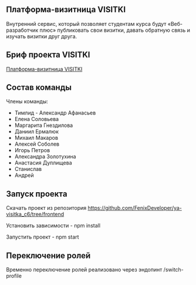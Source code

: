 ## Платформа-визитница VISITKI
Внутренний сервис, который позволяет студентам курса  будут «Веб-разработчик плюс» публиковать свои визитки, давать обратную связь и изучать визитки друг друга.

## Бриф проекта VISITKI
[Платформа-визитница VISITKI](https://www.notion.so/3-465e1da1ed11434799ccfb0b27354e75)

## Состав команды
Члены команды:

* Тимлид - Александр Афанасьев
* Елена Соловьева
* Маргарита Гнездилова
* Даниил Ермалюк
* Михаил Макаров
* Алексей Соболев
* Игорь Петров
* Александра Золотухина
* Анастасия Дуплищева
* Станислав
* Андрей

## Запуск проекта
Скачать проект из репозитория https://github.com/FenixDeveloper/ya-visitka_c6/tree/frontend

Установить зависимости - npm install

Запустить проект - npm start


##  Переключение ролей
Временно переключение ролей реализовано через эндопинт /switch-profile